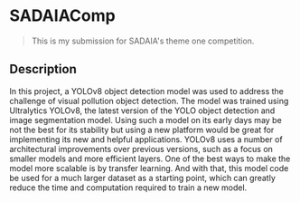 # SADAIAComp
> This is my submission for SADAIA's theme one competition.

## Description

In this project, a YOLOv8 object detection model was used to address the challenge of visual pollution object detection. The model was trained using Ultralytics YOLOv8, the latest version of the YOLO object detection and image segmentation model. Using such a model on its early days may be not the best for its stability but using a new platform would be great for implementing its new and helpful applications.
YOLOv8 uses a number of architectural improvements over previous versions, such as a focus on smaller models and more efficient layers.
One of the best ways to make the model more scalable is by transfer learning. And with that, this model code be used for a much larger dataset as a starting point, which can greatly reduce the time and computation required to train a new model.

